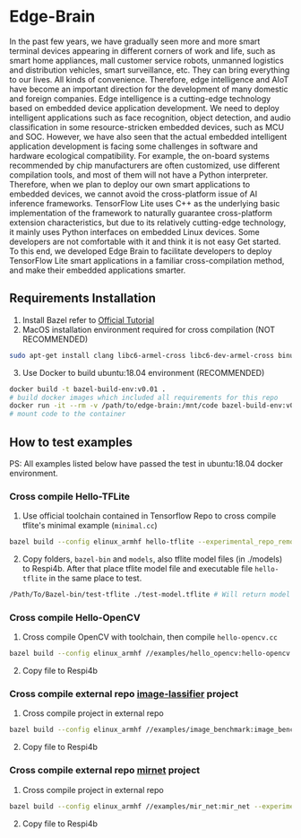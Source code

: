 # Edge-Brain

In the past few years, we have gradually seen more and more smart terminal devices appearing in different corners of work and life, such as smart home appliances, mall customer service robots, unmanned logistics and distribution vehicles, smart surveillance, etc. They can bring everything to our lives. All kinds of convenience. Therefore, edge intelligence and AIoT have become an important direction for the development of many domestic and foreign companies. Edge intelligence is a cutting-edge technology based on embedded device application development. We need to deploy intelligent applications such as face recognition, object detection, and audio classification in some resource-stricken embedded devices, such as MCU and SOC. However, we have also seen that the actual embedded intelligent application development is facing some challenges in software and hardware ecological compatibility. For example, the on-board systems recommended by chip manufacturers are often customized, use different compilation tools, and most of them will not have a Python interpreter. Therefore, when we plan to deploy our own smart applications to embedded devices, we cannot avoid the cross-platform issue of AI inference frameworks. TensorFlow Lite uses C++ as the underlying basic implementation of the framework to naturally guarantee cross-platform extension characteristics, but due to its relatively cutting-edge technology, it mainly uses Python interfaces on embedded Linux devices. Some developers are not comfortable with it and think it is not easy Get started. To this end, we developed Edge Brain to facilitate developers to deploy TensorFlow Lite smart applications in a familiar cross-compilation method, and make their embedded applications smarter.

## Requirements Installation
1. Install Bazel refer to [Official Tutorial](https://docs.bazel.build/versions/master/install-ubuntu.html)
2. MacOS installation environment required for cross compilation (NOT RECOMMENDED) 
  ```bash
  sudo apt-get install clang libc6-armel-cross libc6-dev-armel-cross binutils-arm-linux-gnueabihf libncurses5-dev build-essential bison flex libssl-dev bc
  ```
3. Use Docker to build ubuntu:18.04 environment (RECOMMENDED)
  ```bash
  docker build -t bazel-build-env:v0.01 .
  # build docker images which included all requirements for this repo
  docker run -it --rm -v /path/to/edge-brain:/mnt/code bazel-build-env:v0.01 bash
  # mount code to the container
  ```

## How to test examples
PS: All examples listed below have passed the test in ubuntu:18.04 docker environment. 

### Cross compile Hello-TFLite
1. Use official toolchain contained in Tensorflow Repo to cross compile tflite's minimal example (`minimal.cc`)
  ```bash
  bazel build --config elinux_armhf hello-tflite --experimental_repo_remote_exe 
  ```
2. Copy folders, `bazel-bin` and `models`, also tflite model files (in ./models) to Respi4b. After that place tflite model file and executable file `hello-tflite` in the same place to test.
  ```bash
  /Path/To/Bazel-bin/test-tflite ./test-model.tflite # Will return model architecture
  ```

### Cross compile Hello-OpenCV
1. Cross compile OpenCV with toolchain, then compile `hello-opencv.cc`
  ```bash
  bazel build --config elinux_armhf //examples/hello_opencv:hello-opencv --experimental_repo_remote_exec
  ```

2. Copy file to Respi4b

### Cross compile external repo [image-lassifier](https://github.com/SunAriesCN/image-classifier) project

1. Cross compile project in external repo
  ```bash
  bazel build --config elinux_armhf //examples/image_benchmark:image_benchmark --experimental_repo_remote_exec
  ```

2. Copy file to Respi4b

### Cross compile external repo [mirnet](https://github.com/SunAriesCN/image-classifier) project

1. Cross compile project in external repo
  ```bash
  bazel build --config elinux_armhf //examples/mir_net:mir_net --experimental_repo_remote_exec # --verbose_failures
  ```

2. Copy file to Respi4b
